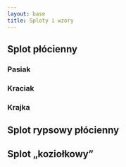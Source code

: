 ```yaml
---
layout: base
title: Sploty i wzory
---
```


## Splot płócienny

### Pasiak

### Kraciak

### Krajka

## Splot rypsowy płócienny 

## Splot „koziołkowy”